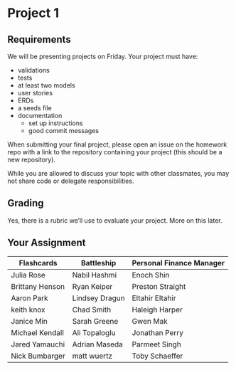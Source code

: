 # Project 1

## Requirements

We will be presenting projects on Friday. Your project must have:

- validations
- tests
- at least two models
- user stories
- ERDs
- a seeds file
- documentation
  - set up instructions
  - good commit messages

When submitting your final project, please open an issue on the homework repo with a
link to the repository containing your project (this should be a new repository).

While you are allowed to discuss your topic with other classmates, you may not share code
or delegate responsibilities.

## Grading

Yes, there is a rubric we’ll use to evaluate your project. More on this later.

## Your Assignment

Flashcards | Battleship | Personal Finance Manager
---|---|---
Julia	Rose | Nabil	Hashmi | Enoch	Shin
Brittany	Henson | Ryan	Keiper | Preston	Straight
Aaron	Park | Lindsey	Dragun | Eltahir	Eltahir
keith	knox | Chad	Smith | Haleigh	Harper
Janice	Min | Sarah	Greene | Gwen	Mak
Michael	Kendall | Ali	Topaloglu | Jonathan	Perry
Jared	Yamauchi | Adrian	Maseda | Parmeet	Singh
Nick	Bumbarger | matt	wuertz | Toby	Schaeffer
